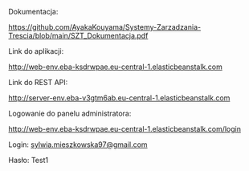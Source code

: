 Dokumentacja:

https://github.com/AyakaKouyama/Systemy-Zarzadzania-Trescia/blob/main/SZT_Dokumentacja.pdf

Link do aplikacji:
  

http://web-env.eba-ksdrwpae.eu-central-1.elasticbeanstalk.com  

  
Link do REST API:

  
http://server-env.eba-v3gtm6ab.eu-central-1.elasticbeanstalk.com

  
Logowanie do panelu administratora:
  

http://web-env.eba-ksdrwpae.eu-central-1.elasticbeanstalk.com/login
  

Login: sylwia.mieszkowska97@gmail.com

Hasło: Test1
